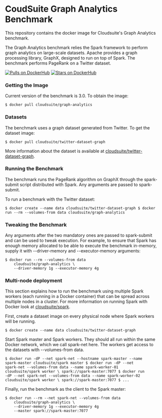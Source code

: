 CoudSuite Graph Analytics Benchmark
==========
This repository contains the docker image for Cloudsuite's Graph Analytics benchmark.

The Graph Analytics benchmark relies the Spark framework to perform graph analytics on large-scale datasets. Apache provides a graph processing library, GraphX, designed to run on top of Spark. The benchmark performs PageRank on a Twitter dataset.

[![Pulls on DockerHub][dhpulls]][dhrepo]
[![Stars on DockerHub][dhstars]][dhrepo]

### Getting the Image

Current version of the benchmark is 3.0. To obtain the image:

    $ docker pull cloudsuite/graph-analytics

### Datasets

The benchmark uses a graph dataset generated from Twitter. To get the dataset image:

    $ docker pull cloudsuite/twitter-dataset-graph

More information about the dataset is available at
[cloudsuite/twitter-dataset-graph][ml-dhrepo].

### Running the Benchmark

The benchmark runs the PageRank algorithm on GraphX through the spark-submit
script distributed with Spark. Any arguments are passed to
spark-submit.

To run a benchmark with the Twitter dataset:

    $ docker create --name data cloudsuite/twitter-dataset-graph $ docker
    run --rm --volumes-from data cloudsuite/graph-analytics

### Tweaking the Benchmark

Any arguments after the two mandatory ones are passed to spark-submit
and can be used to tweak execution. For example, to ensure that Spark
has enough memory allocated to be able to execute the benchmark
in-memory, supply it with --driver-memory and --executor-memory
arguments:

    $ docker run --rm --volumes-from data
        cloudsuite/graph-analytics \
        --driver-memory 1g --executor-memory 4g

### Multi-node deployment

This section explains how to run the benchmark using multiple Spark
workers (each running in a Docker container) that can be spread across
multiple nodes in a cluster. For more information on running Spark
with Docker look at [cloudsuite/spark][spark-dhrepo].

First, create a dataset image on every physical node where Spark
workers will be running.

    $ docker create --name data cloudsuite/twitter-dataset-graph

Start Spark master and Spark workers. They should all run within the
same Docker network, which we call spark-net here. The workers get
access to the datasets with --volumes-from data.

    $ docker run -dP --net spark-net --hostname spark-master --name
    spark-master cloudsuite/spark master $ docker run -dP --net
    spark-net --volumes-from data --name spark-worker-01
    cloudsuite/spark worker \ spark://spark-master:7077 $ docker run
    -dP --net spark-net --volumes-from data --name spark-worker-02
    cloudsuite/spark worker \ spark://spark-master:7077 $ ...

Finally, run the benchmark as the client to the Spark master:

    $ docker run --rm --net spark-net --volumes-from data
        cloudsuite/graph-analytics \
        --driver-memory 1g --executor-memory 4g
        --master spark://spark-master:7077

[dhrepo]: https://hub.docker.com/r/cloudsuite/graph-analytics/ "DockerHub Page"
[dhpulls]: https://img.shields.io/docker/pulls/cloudsuite/graph-analytics.svg "Go to DockerHub Page"
[dhstars]: https://img.shields.io/docker/stars/cloudsuite/graph-analytics.svg "Go to DockerHub Page"
[ml-dhrepo]: https://hub.docker.com/r/cloudsuite/twitter-dataset-graph/
[spark-dhrepo]: https://hub.docker.com/r/cloudsuite/spark/

